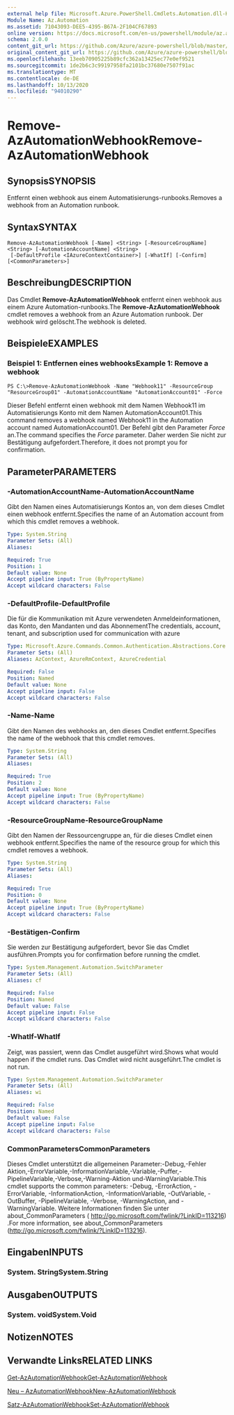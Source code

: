 ```yaml
---
external help file: Microsoft.Azure.PowerShell.Cmdlets.Automation.dll-Help.xml
Module Name: Az.Automation
ms.assetid: 71043093-DEE5-4395-B67A-2F104CF67893
online version: https://docs.microsoft.com/en-us/powershell/module/az.automation/remove-azautomationwebhook
schema: 2.0.0
content_git_url: https://github.com/Azure/azure-powershell/blob/master/src/Automation/Automation/help/Remove-AzAutomationWebhook.md
original_content_git_url: https://github.com/Azure/azure-powershell/blob/master/src/Automation/Automation/help/Remove-AzAutomationWebhook.md
ms.openlocfilehash: 13eeb70905225b89cfc362a13425ec77e0ef9521
ms.sourcegitcommit: 1de2b6c3c99197958fa2101bc37680e7507f91ac
ms.translationtype: MT
ms.contentlocale: de-DE
ms.lasthandoff: 10/13/2020
ms.locfileid: "94010290"
---
```

# <span data-ttu-id="c35fe-101">Remove-AzAutomationWebhook</span><span class="sxs-lookup"><span data-stu-id="c35fe-101">Remove-AzAutomationWebhook</span></span>

## <span data-ttu-id="c35fe-102">Synopsis</span><span class="sxs-lookup"><span data-stu-id="c35fe-102">SYNOPSIS</span></span>
<span data-ttu-id="c35fe-103">Entfernt einen webhook aus einem Automatisierungs-runbooks.</span><span class="sxs-lookup"><span data-stu-id="c35fe-103">Removes a webhook from an Automation runbook.</span></span>

## <span data-ttu-id="c35fe-104">Syntax</span><span class="sxs-lookup"><span data-stu-id="c35fe-104">SYNTAX</span></span>

```
Remove-AzAutomationWebhook [-Name] <String> [-ResourceGroupName] <String> [-AutomationAccountName] <String>
 [-DefaultProfile <IAzureContextContainer>] [-WhatIf] [-Confirm] [<CommonParameters>]
```

## <span data-ttu-id="c35fe-105">Beschreibung</span><span class="sxs-lookup"><span data-stu-id="c35fe-105">DESCRIPTION</span></span>
<span data-ttu-id="c35fe-106">Das Cmdlet **Remove-AzAutomationWebhook** entfernt einen webhook aus einem Azure Automation-runbooks.</span><span class="sxs-lookup"><span data-stu-id="c35fe-106">The **Remove-AzAutomationWebhook** cmdlet removes a webhook from an Azure Automation runbook.</span></span>
<span data-ttu-id="c35fe-107">Der webhook wird gelöscht.</span><span class="sxs-lookup"><span data-stu-id="c35fe-107">The webhook is deleted.</span></span>

## <span data-ttu-id="c35fe-108">Beispiele</span><span class="sxs-lookup"><span data-stu-id="c35fe-108">EXAMPLES</span></span>

### <span data-ttu-id="c35fe-109">Beispiel 1: Entfernen eines webhooks</span><span class="sxs-lookup"><span data-stu-id="c35fe-109">Example 1: Remove a webhook</span></span>
```
PS C:\>Remove-AzAutomationWebhook -Name "Webhook11" -ResourceGroup "ResourceGroup01" -AutomationAccountName "AutomationAccount01" -Force
```

<span data-ttu-id="c35fe-110">Dieser Befehl entfernt einen webhook mit dem Namen Webhook11 im Automatisierungs Konto mit dem Namen AutomationAccount01.</span><span class="sxs-lookup"><span data-stu-id="c35fe-110">This command removes a webhook named Webhook11 in the Automation account named AutomationAccount01.</span></span>
<span data-ttu-id="c35fe-111">Der Befehl gibt den Parameter *Force* an.</span><span class="sxs-lookup"><span data-stu-id="c35fe-111">The command specifies the *Force* parameter.</span></span>
<span data-ttu-id="c35fe-112">Daher werden Sie nicht zur Bestätigung aufgefordert.</span><span class="sxs-lookup"><span data-stu-id="c35fe-112">Therefore, it does not prompt you for confirmation.</span></span>

## <span data-ttu-id="c35fe-113">Parameter</span><span class="sxs-lookup"><span data-stu-id="c35fe-113">PARAMETERS</span></span>

### <span data-ttu-id="c35fe-114">-AutomationAccountName</span><span class="sxs-lookup"><span data-stu-id="c35fe-114">-AutomationAccountName</span></span>
<span data-ttu-id="c35fe-115">Gibt den Namen eines Automatisierungs Kontos an, von dem dieses Cmdlet einen webhook entfernt.</span><span class="sxs-lookup"><span data-stu-id="c35fe-115">Specifies the name of an Automation account from which this cmdlet removes a webhook.</span></span>

```yaml
Type: System.String
Parameter Sets: (All)
Aliases:

Required: True
Position: 1
Default value: None
Accept pipeline input: True (ByPropertyName)
Accept wildcard characters: False
```

### <span data-ttu-id="c35fe-116">-DefaultProfile</span><span class="sxs-lookup"><span data-stu-id="c35fe-116">-DefaultProfile</span></span>
<span data-ttu-id="c35fe-117">Die für die Kommunikation mit Azure verwendeten Anmeldeinformationen, das Konto, den Mandanten und das Abonnement</span><span class="sxs-lookup"><span data-stu-id="c35fe-117">The credentials, account, tenant, and subscription used for communication with azure</span></span>

```yaml
Type: Microsoft.Azure.Commands.Common.Authentication.Abstractions.Core.IAzureContextContainer
Parameter Sets: (All)
Aliases: AzContext, AzureRmContext, AzureCredential

Required: False
Position: Named
Default value: None
Accept pipeline input: False
Accept wildcard characters: False
```

### <span data-ttu-id="c35fe-118">-Name</span><span class="sxs-lookup"><span data-stu-id="c35fe-118">-Name</span></span>
<span data-ttu-id="c35fe-119">Gibt den Namen des webhooks an, den dieses Cmdlet entfernt.</span><span class="sxs-lookup"><span data-stu-id="c35fe-119">Specifies the name of the webhook that this cmdlet removes.</span></span>

```yaml
Type: System.String
Parameter Sets: (All)
Aliases:

Required: True
Position: 2
Default value: None
Accept pipeline input: True (ByPropertyName)
Accept wildcard characters: False
```

### <span data-ttu-id="c35fe-120">-ResourceGroupName</span><span class="sxs-lookup"><span data-stu-id="c35fe-120">-ResourceGroupName</span></span>
<span data-ttu-id="c35fe-121">Gibt den Namen der Ressourcengruppe an, für die dieses Cmdlet einen webhook entfernt.</span><span class="sxs-lookup"><span data-stu-id="c35fe-121">Specifies the name of the resource group for which this cmdlet removes a webhook.</span></span>

```yaml
Type: System.String
Parameter Sets: (All)
Aliases:

Required: True
Position: 0
Default value: None
Accept pipeline input: True (ByPropertyName)
Accept wildcard characters: False
```

### <span data-ttu-id="c35fe-122">-Bestätigen</span><span class="sxs-lookup"><span data-stu-id="c35fe-122">-Confirm</span></span>
<span data-ttu-id="c35fe-123">Sie werden zur Bestätigung aufgefordert, bevor Sie das Cmdlet ausführen.</span><span class="sxs-lookup"><span data-stu-id="c35fe-123">Prompts you for confirmation before running the cmdlet.</span></span>

```yaml
Type: System.Management.Automation.SwitchParameter
Parameter Sets: (All)
Aliases: cf

Required: False
Position: Named
Default value: False
Accept pipeline input: False
Accept wildcard characters: False
```

### <span data-ttu-id="c35fe-124">-WhatIf</span><span class="sxs-lookup"><span data-stu-id="c35fe-124">-WhatIf</span></span>
<span data-ttu-id="c35fe-125">Zeigt, was passiert, wenn das Cmdlet ausgeführt wird.</span><span class="sxs-lookup"><span data-stu-id="c35fe-125">Shows what would happen if the cmdlet runs.</span></span>
<span data-ttu-id="c35fe-126">Das Cmdlet wird nicht ausgeführt.</span><span class="sxs-lookup"><span data-stu-id="c35fe-126">The cmdlet is not run.</span></span>

```yaml
Type: System.Management.Automation.SwitchParameter
Parameter Sets: (All)
Aliases: wi

Required: False
Position: Named
Default value: False
Accept pipeline input: False
Accept wildcard characters: False
```

### <span data-ttu-id="c35fe-127">CommonParameters</span><span class="sxs-lookup"><span data-stu-id="c35fe-127">CommonParameters</span></span>
<span data-ttu-id="c35fe-128">Dieses Cmdlet unterstützt die allgemeinen Parameter:-Debug,-Fehler Aktion,-ErrorVariable,-InformationVariable,-Variable,-Puffer,-PipelineVariable,-Verbose,-Warning-Aktion und-WarningVariable.</span><span class="sxs-lookup"><span data-stu-id="c35fe-128">This cmdlet supports the common parameters: -Debug, -ErrorAction, -ErrorVariable, -InformationAction, -InformationVariable, -OutVariable, -OutBuffer, -PipelineVariable, -Verbose, -WarningAction, and -WarningVariable.</span></span> <span data-ttu-id="c35fe-129">Weitere Informationen finden Sie unter about_CommonParameters ( http://go.microsoft.com/fwlink/?LinkID=113216) .</span><span class="sxs-lookup"><span data-stu-id="c35fe-129">For more information, see about_CommonParameters (http://go.microsoft.com/fwlink/?LinkID=113216).</span></span>

## <span data-ttu-id="c35fe-130">Eingaben</span><span class="sxs-lookup"><span data-stu-id="c35fe-130">INPUTS</span></span>

### <span data-ttu-id="c35fe-131">System. String</span><span class="sxs-lookup"><span data-stu-id="c35fe-131">System.String</span></span>

## <span data-ttu-id="c35fe-132">Ausgaben</span><span class="sxs-lookup"><span data-stu-id="c35fe-132">OUTPUTS</span></span>

### <span data-ttu-id="c35fe-133">System. void</span><span class="sxs-lookup"><span data-stu-id="c35fe-133">System.Void</span></span>

## <span data-ttu-id="c35fe-134">Notizen</span><span class="sxs-lookup"><span data-stu-id="c35fe-134">NOTES</span></span>

## <span data-ttu-id="c35fe-135">Verwandte Links</span><span class="sxs-lookup"><span data-stu-id="c35fe-135">RELATED LINKS</span></span>

[<span data-ttu-id="c35fe-136">Get-AzAutomationWebhook</span><span class="sxs-lookup"><span data-stu-id="c35fe-136">Get-AzAutomationWebhook</span></span>](./Get-AzAutomationWebhook.md)

[<span data-ttu-id="c35fe-137">Neu – AzAutomationWebhook</span><span class="sxs-lookup"><span data-stu-id="c35fe-137">New-AzAutomationWebhook</span></span>](./New-AzAutomationWebhook.md)

[<span data-ttu-id="c35fe-138">Satz-AzAutomationWebhook</span><span class="sxs-lookup"><span data-stu-id="c35fe-138">Set-AzAutomationWebhook</span></span>](./Set-AzAutomationWebhook.md)



